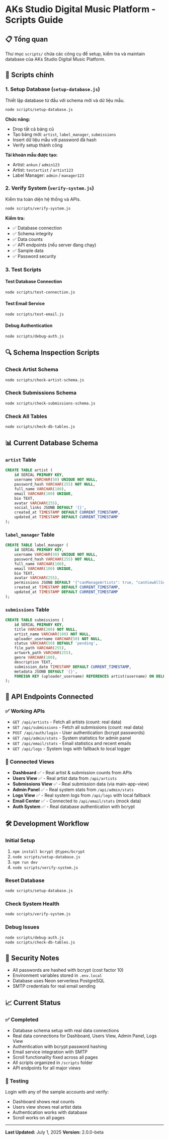 # AKs Studio Digital Music Platform - Scripts Guide

## 📋 Tổng quan

Thư mục `scripts/` chứa các công cụ để setup, kiểm tra và maintain database của AKs Studio Digital Music Platform.

## 🚀 Scripts chính

### 1. Setup Database (`setup-database.js`)

Thiết lập database từ đầu với schema mới và dữ liệu mẫu.

```bash
node scripts/setup-database.js
```

**Chức năng:**

- Drop tất cả bảng cũ
- Tạo bảng mới: `artist`, `label_manager`, `submissions`
- Insert dữ liệu mẫu với password đã hash
- Verify setup thành công

**Tài khoản mẫu được tạo:**

- Artist: `ankun` / `admin123`
- Artist: `testartist` / `artist123`  
- Label Manager: `admin` / `manager123`

### 2. Verify System (`verify-system.js`)

Kiểm tra toàn diện hệ thống và APIs.

```bash
node scripts/verify-system.js
```

**Kiểm tra:**

- ✅ Database connection
- ✅ Schema integrity
- ✅ Data counts
- ✅ API endpoints (nếu server đang chạy)
- ✅ Sample data
- ✅ Password security

### 3. Test Scripts

#### Test Database Connection

```bash
node scripts/test-connection.js
```

#### Test Email Service

```bash
node scripts/test-email.js
```

#### Debug Authentication

```bash
node scripts/debug-auth.js
```

## 🔍 Schema Inspection Scripts

### Check Artist Schema

```bash
node scripts/check-artist-schema.js
```

### Check Submissions Schema

```bash
node scripts/check-submissions-schema.js
```

### Check All Tables

```bash
node scripts/check-db-tables.js
```

## 📊 Current Database Schema

### `artist` Table

```sql
CREATE TABLE artist (
    id SERIAL PRIMARY KEY,
    username VARCHAR(50) UNIQUE NOT NULL,
    password_hash VARCHAR(255) NOT NULL,
    full_name VARCHAR(100),
    email VARCHAR(100) UNIQUE,
    bio TEXT,
    avatar VARCHAR(255),
    social_links JSONB DEFAULT '{}',
    created_at TIMESTAMP DEFAULT CURRENT_TIMESTAMP,
    updated_at TIMESTAMP DEFAULT CURRENT_TIMESTAMP
);
```

### `label_manager` Table

```sql
CREATE TABLE label_manager (
    id SERIAL PRIMARY KEY,
    username VARCHAR(50) UNIQUE NOT NULL,
    password_hash VARCHAR(255) NOT NULL,
    full_name VARCHAR(100),
    email VARCHAR(100) UNIQUE,
    bio TEXT,
    avatar VARCHAR(255),
    permissions JSONB DEFAULT '{"canManageArtists": true, "canViewAllSubmissions": true, "canManageSystem": true}',
    created_at TIMESTAMP DEFAULT CURRENT_TIMESTAMP,
    updated_at TIMESTAMP DEFAULT CURRENT_TIMESTAMP
);
```

### `submissions` Table

```sql
CREATE TABLE submissions (
    id SERIAL PRIMARY KEY,
    title VARCHAR(200) NOT NULL,
    artist_name VARCHAR(100) NOT NULL,
    uploader_username VARCHAR(50) NOT NULL,
    status VARCHAR(50) DEFAULT 'pending',
    file_path VARCHAR(255),
    artwork_path VARCHAR(255),
    genre VARCHAR(100),
    description TEXT,
    submission_date TIMESTAMP DEFAULT CURRENT_TIMESTAMP,
    metadata JSONB DEFAULT '{}',
    FOREIGN KEY (uploader_username) REFERENCES artist(username) ON DELETE CASCADE
);
```

## 🎯 API Endpoints Connected

### ✅ Working APIs

- `GET /api/artists` - Fetch all artists (count: real data)
- `GET /api/submissions` - Fetch all submissions (count: real data)
- `POST /api/auth/login` - User authentication (bcrypt passwords)
- `GET /api/admin/stats` - System statistics for admin panel
- `GET /api/email/stats` - Email statistics and recent emails  
- `GET /api/logs` - System logs with fallback to local logger

### 📱 Connected Views

- **Dashboard** ✅ - Real artist & submission counts from APIs
- **Users View** ✅ - Real artist data from `/api/artists`
- **Submissions View** ✅ - Real submission data (via main-app-view)
- **Admin Panel** ✅ - Real system stats from `/api/admin/stats`
- **Logs View** ✅ - Real system logs from `/api/logs` with local fallback
- **Email Center** ✅ - Connected to `/api/email/stats` (mock data)
- **Auth System** ✅ - Real database authentication with bcrypt

## 🛠️ Development Workflow

### Initial Setup

1. `npm install bcrypt @types/bcrypt`
2. `node scripts/setup-database.js`
3. `npm run dev`
4. `node scripts/verify-system.js`

### Reset Database

```bash
node scripts/setup-database.js
```

### Check System Health

```bash
node scripts/verify-system.js
```

### Debug Issues

```bash
node scripts/debug-auth.js
node scripts/check-db-tables.js
```

## 🔐 Security Notes

- All passwords are hashed with bcrypt (cost factor 10)
- Environment variables stored in `.env.local`
- Database uses Neon serverless PostgreSQL
- SMTP credentials for real email sending

## 📈 Current Status

### ✅ Completed

- Database schema setup with real data connections
- Real data connections for Dashboard, Users View, Admin Panel, Logs View  
- Authentication with bcrypt password hashing
- Email service integration with SMTP
- Scroll functionality fixed across all pages
- All scripts organized in `/scripts` folder
- API endpoints for all major views

### 📝 Testing

Login with any of the sample accounts and verify:

- Dashboard shows real counts
- Users view shows real artist data
- Authentication works with database
- Scroll works on all pages

---

**Last Updated:** July 1, 2025
**Version:** 2.0.0-beta
